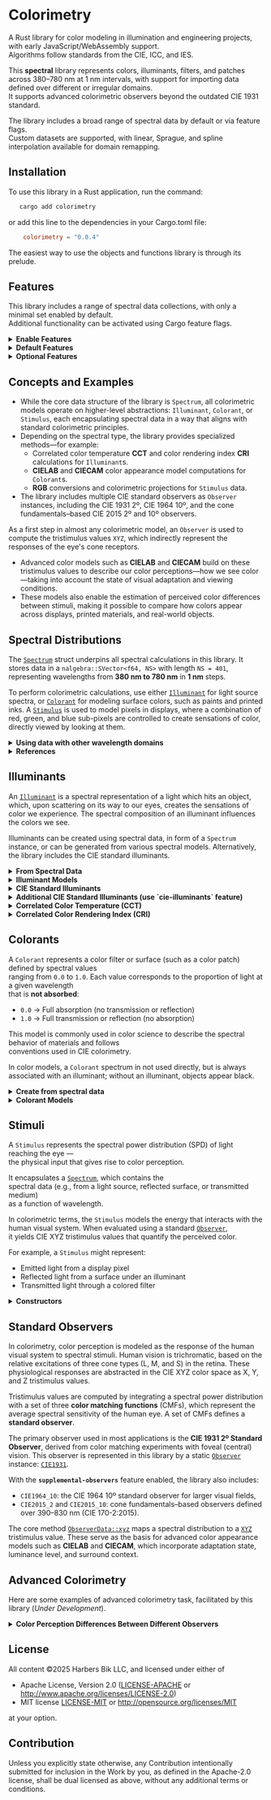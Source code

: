 
Colorimetry
===========

A Rust library for color modeling in illumination and engineering projects, with early JavaScript/WebAssembly support.  
Algorithms follow standards from the CIE, ICC, and IES.

This **spectral** library represents colors, illuminants, filters, and patches across 380–780 nm at 1 nm intervals, with support for importing data defined over different or irregular domains.  
It supports advanced colorimetric observers beyond the outdated CIE 1931 standard.

The library includes a broad range of spectral data by default or via feature flags.  
Custom datasets are supported, with linear, Sprague, and spline interpolation available for domain remapping.

## Installation

To use this library in a Rust application, run the command:
 ```bash
    cargo add colorimetry
```
or add this line to the dependencies in your Cargo.toml file:
```toml
    colorimetry = "0.0.4"
```
The easiest way to use the objects and functions library is through its prelude.


## Features

This library includes a range of spectral data collections, with only a minimal set enabled by default.  
Additional functionality can be activated using Cargo feature flags.

<details>
<summary><strong>Enable Features</strong></summary>

To enable a feature when adding the library:

```bash
cargo add colorimetry -F cri
```
or
```bash
cargo add colorimetry --features cri
```

Alternatively, configure features manually in your `Cargo.toml`:

```toml
// add `cri` and `color-fidelity` features
colorimetry = { version = "0.0.4", features = ["cri", "color-fidelity"] }
```

</details>

<details>
<summary><strong>Default Features</strong></summary>

- **`cie-illuminants`**  
  Includes a large collection of standard illuminants (e.g., Fluorescent and LED series).  
  Enabled by default. To disable, use:

  ```bash
  cargo add colorimetry --no-default-features
  ```

- **`supplemental-observers`**  
  Adds several standard and experimental colorimetric observers beyond the CIE 1931 Standard Observer, which is always included.  
  Enabled by default.

</details>

<details>
<summary><strong>Optional Features</strong></summary>

- **`cie-illuminants`**
  Only **D50** and **D65** are included by default.
  Use this feature to include the **A**, **F_x**, **F3_x** and **LED_x** illuminants.

- **`munsell`**  
  Includes reflection spectra for Munsell colors.  
  _Note: significantly increases executable size._

- **`charts`**  
  Adds reflection spectra for various standard test charts.

- **`cri`**  
  Enables Color Rendering Index (CRI) calculations, providing Ra and R1–R14 values for illuminants.  
  Loads an additional 14 test color sample spectra.

- **`cct`**  
  Calculates correlated color temperatures (CCT) for illuminants.  
  Generates a 4096-entry lookup table (each entry containing three `f64` values).  
  Memory is reserved at compile time but computed on demand.  
  _Included automatically when the `cri` feature is enabled._

- **`color-fidelity`**  
  Calculates the CIE 224:2017 Color Fidelity Index and related metrics.  
  Includes 99 test color sample spectra.

</details>

## Concepts and Examples

- While the core data structure of the library is `Spectrum`, all colorimetric models operate on higher-level abstractions: `Illuminant`, `Colorant`, or `Stimulus`, each encapsulating spectral data in a way that aligns with standard colorimetric principles.
- Depending on the spectral type, the library provides specialized methods—for example:
  - Correlated color temperature **CCT** and color rendering index **CRI** calculations for `Illuminant`s.
  - **CIELAB** and **CIECAM** color appearance model computations for `Colorant`s.
  - **RGB** conversions and colorimetric projections for `Stimulus` data.
- The library includes multiple CIE standard observers as `Observer` instances, including the CIE 1931 2º, CIE 1964 10º, and the cone fundamentals–based CIE 2015 2º and 10º observers.

As a first step in almost any colorimetric model, an `Observer` is used to compute the tristimulus values `XYZ`, which indirectly represent the responses of the eye's cone receptors.

- Advanced color models such as **CIELAB** and **CIECAM** build on these tristimulus values to describe our color perceptions—how we see color—taking into account the state of visual adaptation and viewing conditions.
- These models also enable the estimation of perceived color differences between stimuli, making it possible to compare how colors appear across displays, printed materials, and real-world objects.

## Spectral Distributions

The [`Spectrum`](crate::spectrum::Spectrum) struct underpins all spectral calculations in this library. It stores data in a `nalgebra::SVector<f64, NS>` with length `NS = 401`, representing wavelengths from **380 nm to 780 nm** in **1 nm** steps.

To perform colorimetric calculations, use either [`Illuminant`](crate::illuminant::Illuminant) for light source spectra, or [`Colorant`](crate::colorant::Colorant) for modeling surface colors, such as paints and printed inks.
A [`Stimulus`](crate::stimulus::Stimulus) is used to model pixels in displays, where a combination of red, green, and blue sub-pixels are controlled to create sensations of color, directly viewed by looking at them.

<details>
<summary><strong>Using data with other wavelength domains</strong></summary>
If you have spectral data using another wavelength domain, two mapping functions are available to create a `Spectrum` from your data:

- **Linear interpolation** The [`linear_interpolate`](crate::spectrum::Spectrum::linear_interpolate)
  constructor takes a slice of wavelengths and a slice of spectral data as arguments, and produces a `Spectrum` if both slices have the same length.

- **Sprague interpolation**

</details>

<details>
<summary><strong>References</strong></summary>
This spectral domain aligns with standards such as:

- [CIE 15:2004 – Colorimetry](https://archive.org/details/gov.law.cie.15.2004)
- [IES LM-79-08 – Electrical and Photometric Measurements of Solid-State Lighting Products](https://webstore.ansi.org/preview-pages/IESNA/preview_IESNA%2BLM-79-08.pdf)

This 380–780 nm range is also the default domain used by the [IES TM-30 Spectral Calculator](https://www.ies.org/standards/standards-toolbox/tm-30-spectral-calculator/).
</details>


## Illuminants
An [`Illuminant`](crate::illuminant::Illuminant) is a spectral representation of a light which hits an object, which, upon scattering on its way to our eyes, creates the sensations of color we experience.
The spectral composition of an illuminant influences the colors we see.

Illuminants can be created using spectral data, in form of a `Spectrum` instance, or can be generated from various spectral models.
Alternatively, the library includes the CIE standard illuminants.

<details>
<summary><strong>From Spectral Data</strong></summary>
To get an `Illuminant` from your spectral data, first create a `Spectrum`, for example by using one of the interpolation methods, or directly using an array.

```rust
    use colorimetry::prelude::*;

    // create equal energy spectrum from an array, with values of 1.0.
    let spectrum = Spectrum::new([1.0; 401]);
    let illuminant = Illuminant::new(spectrum);
    // Use None for default CIE 1931 2º standard observer
    let [x, y] = illuminant.xyz(None).chromaticity();
    approx::assert_abs_diff_eq!(x, 0.3333, epsilon=1E-4);
    approx::assert_abs_diff_eq!(y, 0.3333, epsilon=1E-4);
```

</details>

<details>
<summary><strong>Illuminant Models</strong></summary>

- **Planckian illuminant**, a pure thermal emission based spectrum.
  Uses Plank's law, and takes an absolute temperature, in Kelvin, as argument.
  ```rust
      use crate::colorimetry::prelude::*;

      // Plankian illuminant with a temperature of 3000 Kelvin
      let p3000 = Illuminant::planckian(3000.0);
      let [x, y] = CIE1931.xyz(&p3000, None).chromaticity();

      approx::assert_abs_diff_eq!( x, 0.436_935, epsilon = 1E-6);
      approx::assert_abs_diff_eq!( y, 0.404_083, epsilon = 1E-6);
  ```

- Generic Daylight **CIE D-illuminant,** generating a daylight spectrum with a characteristic
  correlated color temperature in the range from 4000 to 25_000 Kelvin.

- **LED illuminant**, with a spectral distribution described by an analytical function,
  as proposed by Yoshi Ohno, as published in _Optical Engineering 44(11)_, 2005.

- **Equal Energy Illuminant**, with a uniform spectral distribution with an irradiance of 1 watt per square meter.
</details>

<details>
<summary><strong>CIE Standard Illuminants </strong></summary>
<i>Daylight Illuminants</i>

[`D65`](crate::std_illuminants::StdIlluminant::D65), 
[`D50`](crate::std_illuminants::StdIlluminant::D65)
</details>

<details>
<summary><strong>Additional CIE Standard Illuminants (use `cie-illuminants` feature) </strong></summary>
<i>Standard Incandescent Lamp</i>

[`A`](crate::std_illuminants::StdIlluminant::A),

<i>Fluorescent Lamps, Standard Series</i>

[`F1`](crate::std_illuminants::StdIlluminant::F1),
[`F2`](crate::std_illuminants::StdIlluminant::F2),
[`F3`](crate::std_illuminants::StdIlluminant::F3),
[`F4`](crate::std_illuminants::StdIlluminant::F4),
[`F5`](crate::std_illuminants::StdIlluminant::F5),
[`F6`](crate::std_illuminants::StdIlluminant::F6),
[`F7`](crate::std_illuminants::StdIlluminant::F7),
[`F8`](crate::std_illuminants::StdIlluminant::F8),
[`F9`](crate::std_illuminants::StdIlluminant::F9),
[`F10`](crate::std_illuminants::StdIlluminant::F10),
[`F11`](crate::std_illuminants::StdIlluminant::F11),
[`F12`](crate::std_illuminants::StdIlluminant::F12)

<i>Fluorescent Lamps, F3 Series</i>

[`F3_1`](crate::std_illuminants::StdIlluminant::F3_1),
[`F3_2`](crate::std_illuminants::StdIlluminant::F3_2),
[`F3_3`](crate::std_illuminants::StdIlluminant::F3_3),
[`F3_4`](crate::std_illuminants::StdIlluminant::F3_4),
[`F3_5`](crate::std_illuminants::StdIlluminant::F3_5),
[`F3_6`](crate::std_illuminants::StdIlluminant::F3_6),
[`F3_7`](crate::std_illuminants::StdIlluminant::F3_7),
[`F3_8`](crate::std_illuminants::StdIlluminant::F3_8),
[`F3_9`](crate::std_illuminants::StdIlluminant::F3_9),
[`F3_10`](crate::std_illuminants::StdIlluminant::F3_10),
[`F3_11`](crate::std_illuminants::StdIlluminant::F3_11),
[`F3_12`](crate::std_illuminants::StdIlluminant::F3_12),
[`F3_13`](crate::std_illuminants::StdIlluminant::F3_13),
[`F3_14`](crate::std_illuminants::StdIlluminant::F3_14),
[`F3_15`](crate::std_illuminants::StdIlluminant::F3_15),

<i>LED Illuminants</i>

[`LED_B1`](crate::std_illuminants::StdIlluminant::LED_B1),
[`LED_B2`](crate::std_illuminants::StdIlluminant::LED_B2),
[`LED_B3`](crate::std_illuminants::StdIlluminant::LED_B3),
[`LED_B4`](crate::std_illuminants::StdIlluminant::LED_B4),
[`LED_B5`](crate::std_illuminants::StdIlluminant::LED_B5),
[`LED_BH1`](crate::std_illuminants::StdIlluminant::LED_BH1),
[`LED_RGB1`](crate::std_illuminants::StdIlluminant::LED_RGB1),
[`LED_V1`](crate::std_illuminants::StdIlluminant::LED_V1),

</details>

<details>
<summary><strong>Correlated Color Temperature (CCT)</strong></summary>

Illuminants are typically characterized by their **correlated color temperature (CCT)**, expressed in Kelvin (K), and by their **tint**, which describes the chromaticity deviation from the Planckian (blackbody) locus.

The **CCT** is defined as the temperature of the Planckian (ideal blackbody) radiator whose perceived color most closely matches that of the test light source, when viewed under identical conditions. Because many real-world light sources (e.g., fluorescent or LED lamps) do not emit light that exactly matches any blackbody radiator, their color temperature is termed *correlated* rather than exact.

CCT is not derived directly from spectral data, but is calculated using the chromaticity coordinates (typically in the CIE 1931 (x, y) color space) by finding the closest point on the Planckian locus—usually by minimizing the Euclidean or perceptual distance in color space.

In this library, an advanced, high accuracy, iterative Robertson's method is used to calculate both values.

**Reference**

Commission Internationale de l'Éclairage. (2004). *CIE 015:2004: Colorimetry* (3rd ed.). Vienna: CIE.

Here we us Plank's law, to create an illuminant spectrum, and check its temperature and tint.
  ```rust
      # #[cfg(feature = "cct")]{
      // this example requires `cct` feature enabled
      use crate::colorimetry::prelude::*;

      // Plankian illuminant with a temperature of 3000 Kelvin
      let p3000 = Illuminant::planckian(3000.0);

      // calculate CCT and Duv for this illuminant
      // unwrap OK as we know values should be approximately 3000.0, and 0.0
      let [cct, duv] = p3000.cct().unwrap().values();

      approx::assert_abs_diff_eq!( cct, 3000.0, epsilon = 1E-4);
      approx::assert_abs_diff_eq!( duv, 0.0, epsilon = 1E-6);
    # }
  ```


</details>

<details>
<summary><strong>Correlated Color Rendering Index (CRI)</strong></summary>

The CIE Color Rendering Index (CRI), including the general color rendering index (Rₐ) and the individual special color rendering indices (R₁ through R₁₅), can be calculated using the `cri` method, which follows the procedure specified in *CIE 13.3-1995: Method of Measuring and Specifying Colour Rendering Properties of Light Sources* (Commission Internationale de l'Éclairage, 1995).


  ```rust
    # #[cfg(all(feature = "cri", feature = "cie-illuminants"))]{
    // this example requires `cri` and `cie-illuminants` features enabled

    use crate::colorimetry::prelude::*;

    let f3_11 = StdIlluminant::F3_11.illuminant();
    let cri = f3_11.cri().unwrap();

    let expected_ra = 78.0;
    approx::assert_abs_diff_eq!(cri.ra(), expected_ra, epsilon = 1.0);

    let expected_values = [
        90.0, 86.0, 49.0, 82.0, 81.0, 70.0, 85.0, 79.0, 24.0, 34.0, 64.0, 50.0, 90.0, 67.0,
    ];

    approx::assert_abs_diff_eq!(
        cri.values().as_ref(),
        expected_values.as_ref(),
        epsilon = 1.0
    );

    # }
  ```

</details>

## Colorants

A `Colorant` represents a color filter or surface (such as a color patch) defined by spectral values  
ranging from `0.0` to `1.0`. Each value corresponds to the proportion of light at a given wavelength  
that is **not absorbed**:

- `0.0` → Full absorption (no transmission or reflection)
- `1.0` → Full transmission or reflection (no absorption)

This model is commonly used in color science to describe the spectral behavior of materials and follows  
conventions used in CIE colorimetry.

In color models, a `Colorant` spectrum in not used directly, but is always associated with an illuminant;
without an illuminant, objects appear black.

<details>
<summary><strong>Create from spectral data</strong></summary>
A `Colorant` can be created from a [`Spectrum`](crate::spectrum::Spectrum)` which, besides using a
direct array, include various interpolation constructors and smoothing methods.

</details>

<details>
<summary><strong>Colorant Models</strong></summary>
The library defines different model based constructors.
Here are a couple of examples.

```rust
use crate::colorimetry::prelude::*;

// Create a perfect white color patch.
let white = Colorant::white(); 

// Create a gray neutral colorant with 30% reflectance at all wavelengths
let gray = Colorant::gray(0.3); 

// A perfect absorber (black)
let black = Colorant::black();



```

</details>


## Stimuli

A `Stimulus` represents the spectral power distribution (SPD) of light reaching the eye —  
the physical input that gives rise to color perception.

It encapsulates a [`Spectrum`](crate::spectrum::Spectrum), which contains the  
spectral data (e.g., from a light source, reflected surface, or transmitted medium)  
as a function of wavelength.

In colorimetric terms, the `Stimulus` models the energy that interacts with the  
human visual system. When evaluated using a standard [`Observer`](crate::observer::Observer),  
it yields CIE XYZ tristimulus values that quantify the perceived color.

For example, a `Stimulus` might represent:
- Emitted light from a display pixel  
- Reflected light from a surface under an illuminant  
- Transmitted light through a colored filter

<details>
<summary><strong>Constructors</strong></summary>
</details>


## Standard Observers

In colorimetry, color perception is modeled as the response of the human visual system to spectral stimuli. Human vision is trichromatic, based on the relative excitations of three cone types (L, M, and S) in the retina. These physiological responses are abstracted in the CIE XYZ color space as X, Y, and Z tristimulus values.

Tristimulus values are computed by integrating a spectral power distribution with a set of three **color matching functions** (CMFs), which represent the average spectral sensitivity of the human eye. A set of CMFs defines a **standard observer**.

The primary observer used in most applications is the **CIE 1931 2º Standard Observer**, derived from color matching experiments with foveal (central) vision. This observer is represented in this library by a static [`Observer`](crate::observer::Observer) instance: [`CIE1931`](crate::data::observers::CIE1931).

With the **`supplemental-observers`** feature enabled, the library also includes:
- `CIE1964_10`: the CIE 1964 10º standard observer for larger visual fields,
- `CIE2015_2` and `CIE2015_10`: cone fundamentals–based observers defined over 390–830 nm (CIE 170-2:2015).

The core method [`ObserverData::xyz`](crate::observer::ObserverData::xyz) maps a spectral distribution to a [`XYZ`](crate::xyz::XYZ) tristimulus value. These serve as the basis for advanced color appearance models such as **CIELAB** and **CIECAM**, which incorporate adaptation state, luminance level, and surround context.




## Advanced Colorimetry
Here are some examples of advanced colorimetry task, facilitated by this library (_Under Development_).

<details>
<summary><strong>Color Perception Differences Between Different Observers</strong></summary>

[`Stimulus::srgb`](crate::stimulus::Stimulus::srgb), and [`Stimulus::rgb`](crate::stimulus::Stimulus::rgb), which create a `Stimulus` of a set of RGB pixel values.
The first takes three `u8` arguments, while the second uses a [`RGB`](crate::rgb::RGB) object as argument.
This function allows calculating the perceived color difference between different observers, from the perspective of a single observer.

```rust
    use colorimetry::prelude::*;
    let red = Stimulus::srgb(255, 0, 0);
    approx::assert_abs_diff_eq!(
        CIE1931.xyz(&red, None).chromaticity().as_ref(),
        &[0.64, 0.33].as_ref(),
        epsilon = 1E-5
    );
```


</details>



## License
All content &copy;2025 Harbers Bik LLC, and licensed under either of

 * Apache License, Version 2.0
   ([LICENSE-APACHE](LICENSE-APACHE) or <http://www.apache.org/licenses/LICENSE-2.0>)
 * MIT license
   [LICENSE-MIT](LICENSE-MIT) or <http://opensource.org/licenses/MIT>

at your option.

## Contribution

Unless you explicitly state otherwise, any Contribution intentionally submitted
for inclusion in the Work by you, as defined in the Apache-2.0 license, shall be
dual licensed as above, without any additional terms or conditions.